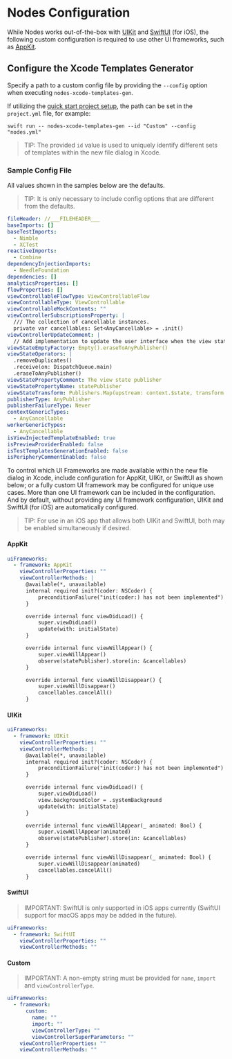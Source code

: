 # Nodes Configuration

While Nodes works out-of-the-box with [UIKit](https://developer.apple.com/documentation/uikit) and [SwiftUI](https://developer.apple.com/xcode/swiftui) (for iOS), the following custom configuration is required to use other UI frameworks, such as [AppKit](https://developer.apple.com/documentation/appkit).

## Configure the Xcode Templates Generator

Specify a path to a custom config file by providing the `--config` option when executing `nodes-xcode-templates-gen`.

If utilizing the [quick start project setup](https://github.com/TinderApp/Nodes#quick-start), the path can be set in the `project.yml` file, for example:

```
swift run -- nodes-xcode-templates-gen --id "Custom" --config "nodes.yml"
```

> TIP: The provided `id` value is used to uniquely identify different sets of templates within the new file dialog in Xcode.

### Sample Config File

All values shown in the samples below are the defaults.

> TIP: It is only necessary to include config options that are different from the defaults.

```yaml
fileHeader: //___FILEHEADER___
baseImports: []
baseTestImports:
  - Nimble
  - XCTest
reactiveImports: 
  - Combine
dependencyInjectionImports: 
  - NeedleFoundation
dependencies: []
analyticsProperties: []
flowProperties: []
viewControllableFlowType: ViewControllableFlow
viewControllableType: ViewControllable
viewControllableMockContents: ""
viewControllerSubscriptionsProperty: |
  /// The collection of cancellable instances.
  private var cancellables: Set<AnyCancellable> = .init()
viewControllerUpdateComment: |
  // Add implementation to update the user interface when the view state changes.
viewStateEmptyFactory: Empty().eraseToAnyPublisher()
viewStateOperators: |
  .removeDuplicates()
  .receive(on: DispatchQueue.main)
  .eraseToAnyPublisher()
viewStatePropertyComment: The view state publisher
viewStatePropertyName: statePublisher
viewStateTransform: Publishers.Map(upstream: context.$state, transform: viewStateFactory).eraseToAnyPublisher()
publisherType: AnyPublisher
publisherFailureType: Never
contextGenericTypes:
  - AnyCancellable
workerGenericTypes: 
  - AnyCancellable
isViewInjectedTemplateEnabled: true
isPreviewProviderEnabled: false
isTestTemplatesGenerationEnabled: false
isPeripheryCommentEnabled: false
```

To control which UI Frameworks are made available within the new file dialog in Xcode, include configuration for AppKit, UIKit, or SwiftUI as shown below; or a fully custom UI framework may be configured for unique use cases. More than one UI framework can be included in the configuration. And by default, without providing any UI framework configuration, UIKit and SwiftUI (for iOS) are automatically configured. 

> TIP: For use in an iOS app that allows both UIKit and SwiftUI, both may be enabled simultaneously if desired.

#### AppKit

```yaml
uiFrameworks:
  - framework: AppKit
    viewControllerProperties: ""
    viewControllerMethods: |
      @available(*, unavailable)
      internal required init?(coder: NSCoder) {
          preconditionFailure("init(coder:) has not been implemented")
      }

      override internal func viewDidLoad() {
          super.viewDidLoad()
          update(with: initialState)
      }

      override internal func viewWillAppear() {
          super.viewWillAppear()
          observe(statePublisher).store(in: &cancellables)
      }

      override internal func viewWillDisappear() {
          super.viewWillDisappear()
          cancellables.cancelAll()
      }
```

#### UIKit

```yaml
uiFrameworks:
  - framework: UIKit
    viewControllerProperties: ""
    viewControllerMethods: |
      @available(*, unavailable)
      internal required init?(coder: NSCoder) {
          preconditionFailure("init(coder:) has not been implemented")
      }

      override internal func viewDidLoad() {
          super.viewDidLoad()
          view.backgroundColor = .systemBackground
          update(with: initialState)
      }

      override internal func viewWillAppear(_ animated: Bool) {
          super.viewWillAppear(animated)
          observe(statePublisher).store(in: &cancellables)
      }

      override internal func viewWillDisappear(_ animated: Bool) {
          super.viewWillDisappear(animated)
          cancellables.cancelAll()
      }
```

#### SwiftUI

> IMPORTANT: SwiftUI is only supported in iOS apps currently (SwiftUI support for macOS apps may be added in the future).

```yaml
uiFrameworks:
  - framework: SwiftUI
    viewControllerProperties: ""
    viewControllerMethods: ""
```

#### Custom

> IMPORTANT: A non-empty string must be provided for `name`, `import` and `viewControllerType`.

```yaml
uiFrameworks:
  - framework:
      custom:
        name: ""
        import: ""
        viewControllerType: ""
        viewControllerSuperParameters: ""
    viewControllerProperties: ""
    viewControllerMethods: ""
```
